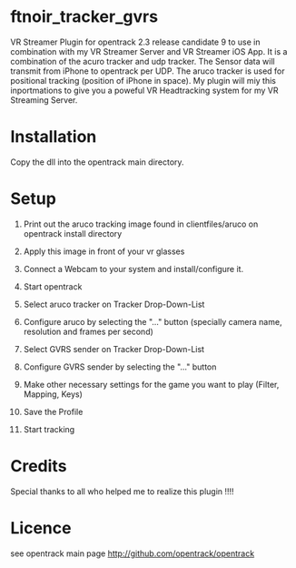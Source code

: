# ftnoir_tracker_gvrs
VR Streamer Plugin for opentrack 2.3 release candidate 9 
to use in combination with my VR Streamer Server and VR Streamer iOS App.
It is a combination of the acuro tracker and udp tracker. The Sensor data will transmit from iPhone to opentrack per UDP.
The aruco tracker is used for positional tracking (position of iPhone in space). My plugin will miy this inportmations
to give you a poweful VR Headtracking system for my VR Streaming Server.

# Installation
Copy the dll into the opentrack main directory.

# Setup

1) Print out the aruco tracking image found in clientfiles/aruco on opentrack install directory

2) Apply this image in front of your vr glasses

3) Connect a Webcam to your system and install/configure it.

4) Start opentrack

5) Select aruco tracker on Tracker Drop-Down-List

6) Configure aruco by selecting the "..." button (specially camera name, resolution and frames per second)

7) Select GVRS sender on Tracker Drop-Down-List

8) Configure GVRS sender by selecting the "..." button

9) Make other necessary settings for the game you want to play (Filter, Mapping, Keys)

10) Save the Profile

11) Start tracking

# Credits
Special thanks to all who helped me to realize this plugin !!!!

# Licence
see opentrack main page http://github.com/opentrack/opentrack
